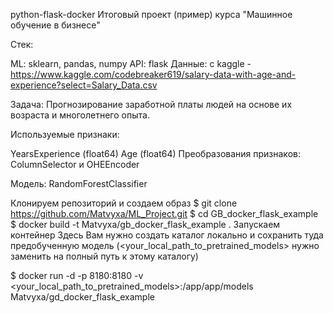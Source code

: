 python-flask-docker
Итоговый проект (пример) курса "Машинное обучение в бизнесе"

Стек:

ML: sklearn, pandas, numpy API: flask Данные: с kaggle - https://www.kaggle.com/codebreaker619/salary-data-with-age-and-experience?select=Salary_Data.csv

Задача: Прогнозирование заработной платы людей на основе их возраста и многолетнего опыта.

Используемые признаки:

YearsExperience (float64)
Age (float64)
Преобразования признаков: ColumnSelector и OHEEncoder

Модель: RandomForestClassifier

Клонируем репозиторий и создаем образ
$ git clone https://github.com/Matvyxa/ML_Project.git
$ cd GB_docker_flask_example
$ docker build -t Matvyxa/gb_docker_flask_example .
Запускаем контейнер
Здесь Вам нужно создать каталог локально и сохранить туда предобученную модель (<your_local_path_to_pretrained_models> нужно заменить на полный путь к этому каталогу)

$ docker run -d -p 8180:8180  -v <your_local_path_to_pretrained_models>:/app/app/models Matvyxa/gd_docker_flask_example
